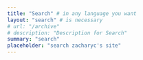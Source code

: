 ```yaml
---
title: "Search" # in any language you want
layout: "search" # is necessary
# url: "/archive"
# description: "Description for Search"
summary: "search"
placeholder: "search zacharyc's site"
---
```

